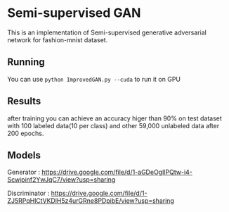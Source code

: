 # Semi-supervised GAN

This is an implementation of Semi-supervised generative adversarial network for fashion-mnist dataset.

## Running
 
You can use `python ImprovedGAN.py --cuda` to run it on GPU

## Results

after training you can achieve an accuracy higer than 90% on test dataset with 100 labeled data(10 per class) and other 59,000 unlabeled data after 200 epochs.

## Models

Generator : https://drive.google.com/file/d/1-aGDeOglIPQtw-i4-Scwjpinf2YwJqC7/view?usp=sharing

Discriminator : https://drive.google.com/file/d/1-ZJ5RPqHlCtVKDlH5z4urGRne8PDpibE/view?usp=sharing
